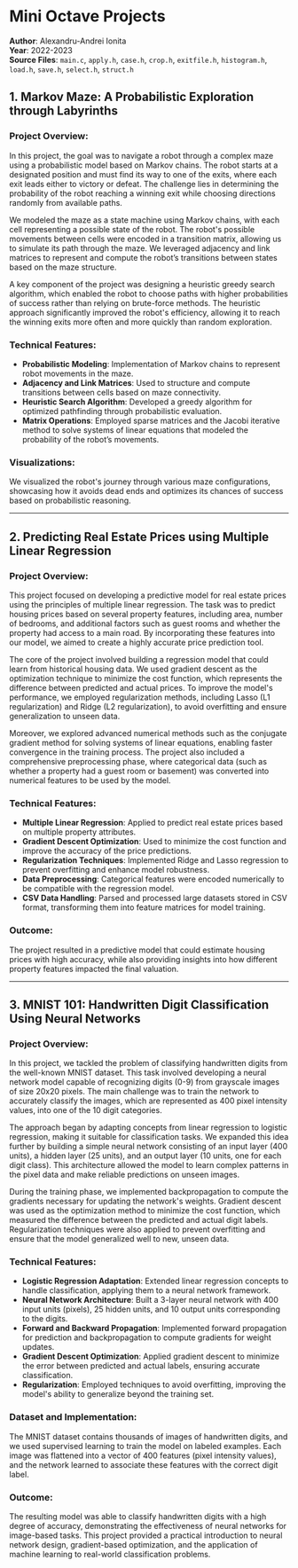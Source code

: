 # Mini Octave Projects

**Author**: Alexandru-Andrei Ionita    
**Year**: 2022-2023  
**Source Files**: `main.c`, `apply.h`, `case.h`, `crop.h`, `exitfile.h`, `histogram.h`, `load.h`, `save.h`, `select.h`, `struct.h`

## 1. **Markov Maze: A Probabilistic Exploration through Labyrinths**

### Project Overview:
In this project, the goal was to navigate a robot through a complex maze using a probabilistic model based on Markov chains. The robot starts at a designated position and must find its way to one of the exits, where each exit leads either to victory or defeat. The challenge lies in determining the probability of the robot reaching a winning exit while choosing directions randomly from available paths.

We modeled the maze as a state machine using Markov chains, with each cell representing a possible state of the robot. The robot's possible movements between cells were encoded in a transition matrix, allowing us to simulate its path through the maze. We leveraged adjacency and link matrices to represent and compute the robot’s transitions between states based on the maze structure.

A key component of the project was designing a heuristic greedy search algorithm, which enabled the robot to choose paths with higher probabilities of success rather than relying on brute-force methods. The heuristic approach significantly improved the robot's efficiency, allowing it to reach the winning exits more often and more quickly than random exploration.

### Technical Features:
- **Probabilistic Modeling**: Implementation of Markov chains to represent robot movements in the maze.
- **Adjacency and Link Matrices**: Used to structure and compute transitions between cells based on maze connectivity.
- **Heuristic Search Algorithm**: Developed a greedy algorithm for optimized pathfinding through probabilistic evaluation.
- **Matrix Operations**: Employed sparse matrices and the Jacobi iterative method to solve systems of linear equations that modeled the probability of the robot’s movements.

### Visualizations: 
We visualized the robot's journey through various maze configurations, showcasing how it avoids dead ends and optimizes its chances of success based on probabilistic reasoning.

---

## 2. **Predicting Real Estate Prices using Multiple Linear Regression**

### Project Overview:
This project focused on developing a predictive model for real estate prices using the principles of multiple linear regression. The task was to predict housing prices based on several property features, including area, number of bedrooms, and additional factors such as guest rooms and whether the property had access to a main road. By incorporating these features into our model, we aimed to create a highly accurate price prediction tool.

The core of the project involved building a regression model that could learn from historical housing data. We used gradient descent as the optimization technique to minimize the cost function, which represents the difference between predicted and actual prices. To improve the model's performance, we employed regularization methods, including Lasso (L1 regularization) and Ridge (L2 regularization), to avoid overfitting and ensure generalization to unseen data.

Moreover, we explored advanced numerical methods such as the conjugate gradient method for solving systems of linear equations, enabling faster convergence in the training process. The project also included a comprehensive preprocessing phase, where categorical data (such as whether a property had a guest room or basement) was converted into numerical features to be used by the model.

### Technical Features:
- **Multiple Linear Regression**: Applied to predict real estate prices based on multiple property attributes.
- **Gradient Descent Optimization**: Used to minimize the cost function and improve the accuracy of the price predictions.
- **Regularization Techniques**: Implemented Ridge and Lasso regression to prevent overfitting and enhance model robustness.
- **Data Preprocessing**: Categorical features were encoded numerically to be compatible with the regression model.
- **CSV Data Handling**: Parsed and processed large datasets stored in CSV format, transforming them into feature matrices for model training.

### Outcome:
The project resulted in a predictive model that could estimate housing prices with high accuracy, while also providing insights into how different property features impacted the final valuation.

---

## 3. **MNIST 101: Handwritten Digit Classification Using Neural Networks**

### Project Overview:
In this project, we tackled the problem of classifying handwritten digits from the well-known MNIST dataset. This task involved developing a neural network model capable of recognizing digits (0-9) from grayscale images of size 20x20 pixels. The main challenge was to train the network to accurately classify the images, which are represented as 400 pixel intensity values, into one of the 10 digit categories.

The approach began by adapting concepts from linear regression to logistic regression, making it suitable for classification tasks. We expanded this idea further by building a simple neural network consisting of an input layer (400 units), a hidden layer (25 units), and an output layer (10 units, one for each digit class). This architecture allowed the model to learn complex patterns in the pixel data and make reliable predictions on unseen images.

During the training phase, we implemented backpropagation to compute the gradients necessary for updating the network's weights. Gradient descent was used as the optimization method to minimize the cost function, which measured the difference between the predicted and actual digit labels. Regularization techniques were also applied to prevent overfitting and ensure that the model generalized well to new, unseen data.

### Technical Features:
- **Logistic Regression Adaptation**: Extended linear regression concepts to handle classification, applying them to a neural network framework.
- **Neural Network Architecture**: Built a 3-layer neural network with 400 input units (pixels), 25 hidden units, and 10 output units corresponding to the digits.
- **Forward and Backward Propagation**: Implemented forward propagation for prediction and backpropagation to compute gradients for weight updates.
- **Gradient Descent Optimization**: Applied gradient descent to minimize the error between predicted and actual labels, ensuring accurate classification.
- **Regularization**: Employed techniques to avoid overfitting, improving the model's ability to generalize beyond the training set.

### Dataset and Implementation: 
The MNIST dataset contains thousands of images of handwritten digits, and we used supervised learning to train the model on labeled examples. Each image was flattened into a vector of 400 features (pixel intensity values), and the network learned to associate these features with the correct digit label.

### Outcome:
The resulting model was able to classify handwritten digits with a high degree of accuracy, demonstrating the effectiveness of neural networks for image-based tasks. This project provided a practical introduction to neural network design, gradient-based optimization, and the application of machine learning to real-world classification problems.
